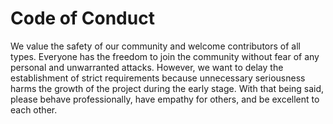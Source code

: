# Code of Conduct

We value the safety of our community and welcome contributors of all types. 
Everyone has the freedom to join the community without fear of any personal and 
unwarranted attacks. However, we want to delay the establishment of strict 
requirements because unnecessary seriousness harms the growth of the project 
during the early stage. With that being said, please behave professionally, have 
empathy for others, and be excellent to each other.

